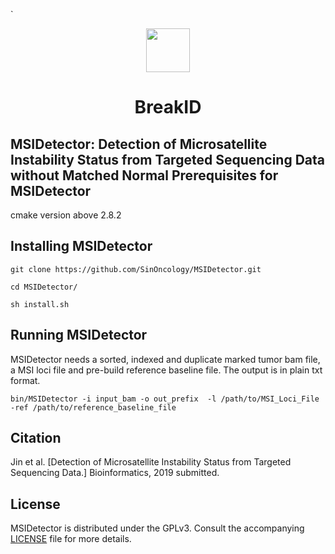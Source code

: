 `<p align="center">
  <a href="http://www.sinotechgenomics.com">
    <img height="70" src="http://www.sinotechgenomics.com/Upload/0/WebsiteLogo/WebsiteLogo_20170620092534731.png">
  </a>
  <h1 align="center">BreakID</h1>
</p>


MSIDetector: Detection of Microsatellite Instability Status from Targeted Sequencing Data without Matched Normal
Prerequisites for MSIDetector
----------------
cmake version above 2.8.2

Installing MSIDetector
----------------

`git clone https://github.com/SinOncology/MSIDetector.git`

`cd MSIDetector/`

`sh install.sh`

Running MSIDetector
--------------------------
MSIDetector needs a sorted, indexed and duplicate marked tumor bam file, a MSI loci file and pre-build reference baseline file. The output is in plain txt format.

`bin/MSIDetector -i input_bam -o out_prefix  -l /path/to/MSI_Loci_File -ref /path/to/reference_baseline_file`


Citation
--------

Jin et al.
[Detection of Microsatellite Instability Status from Targeted Sequencing Data.]
Bioinformatics, 2019 submitted.


License
-------
MSIDetector is distributed under the GPLv3. Consult the accompanying [LICENSE](https://github.com/SinOncology/MSIDetector/LICENSE) file for more details.
